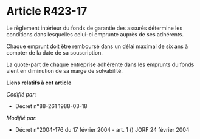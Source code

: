 # Article R423-17

Le règlement intérieur du fonds de garantie des assurés détermine les conditions dans lesquelles celui-ci emprunte auprès de
ses adhérents.

Chaque emprunt doit être remboursé dans un délai maximal de six ans à compter de la date de sa souscription.

La quote-part de chaque entreprise adhérente dans les emprunts du fonds vient en diminution de sa marge de solvabilité.

**Liens relatifs à cet article**

_Codifié par_:

  - Décret n°88-261 1988-03-18

_Modifié par_:

  - Décret n°2004-176 du 17 février 2004 - art. 1 () JORF 24 février 2004
